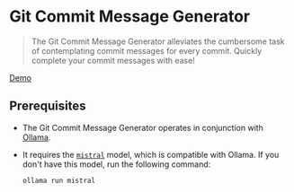 # Git Commit Message Generator

> The Git Commit Message Generator alleviates the cumbersome task of contemplating commit messages for every commit. Quickly complete your commit messages with ease!

[Demo](https://git-commit-message-generator.vercel.app/)

## Prerequisites

- The Git Commit Message Generator operates in conjunction with [Ollama](https://ollama.ai/).
- It requires the [`mistral`](https://ollama.ai/library/mistral) model, which is compatible with Ollama. If you don't have this model, run the following command:

  ```shell
  ollama run mistral
  ```
